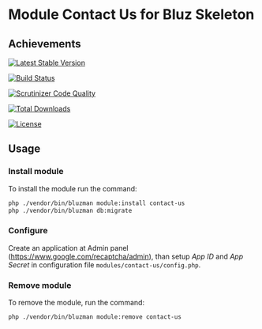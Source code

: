 # Module Contact Us for Bluz Skeleton
## Achievements

[![Latest Stable Version](https://img.shields.io/packagist/v/bluzphp/module-contact-us.svg?label=version&style=flat)](https://packagist.org/packages/bluzphp/module-contact-us)

[![Build Status](https://img.shields.io/travis/bluzphp/module-contact-us/master.svg?style=flat)](https://travis-ci.com/bluzphp/module-contact-us)

[![Scrutinizer Code Quality](https://img.shields.io/scrutinizer/g/bluzphp/module-contact-us.svg?style=flat)](https://scrutinizer-ci.com/g/bluzphp/module-contact-us/)

[![Total Downloads](https://img.shields.io/packagist/dt/bluzphp/module-contact-us.svg?style=flat)](https://packagist.org/packages/bluzphp/module-contact-us)

[![License](https://img.shields.io/packagist/l/bluzphp/module-contact-us.svg?style=flat)](https://packagist.org/packages/bluzphp/module-contact-us)

## Usage
### Install module
To install the module run the command:
  
```bash
php ./vendor/bin/bluzman module:install contact-us
php ./vendor/bin/bluzman db:migrate
```

### Configure
Create an application at Admin panel (https://www.google.com/recaptcha/admin), 
than setup *App ID* and *App Secret* in configuration file `modules/contact-us/config.php`.

### Remove module
To remove the module, run the command:
    
```bash
php ./vendor/bin/bluzman module:remove contact-us
```
